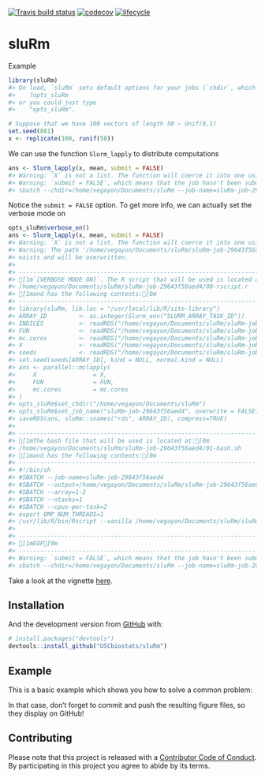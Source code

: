
[![Travis build
status](https://travis-ci.org/USCbiostats/sluRm.svg?branch=master)](https://travis-ci.org/USCbiostats/sluRm)
[![codecov](https://codecov.io/gh/USCbiostats/sluRm/branch/master/graph/badge.svg)](https://codecov.io/gh/USCbiostats/sluRm)
[![lifecycle](https://img.shields.io/badge/lifecycle-experimental-orange.svg)](https://www.tidyverse.org/lifecycle/#experimental)

<!-- README.md is generated from README.Rmd. Please edit that file -->

# sluRm

Example

``` r
library(sluRm)
#> On load, `sluRm` sets default options for your jobs (`chdir`, which is the default directory where sluRm will use to create the auxiliar files, and `job-name`, which is the option of the same name in Slurm. You can view/set these at:
#>    ?opts_sluRm
#> or you could just type
#>    "opts_sluRm".

# Suppose that we have 100 vectors of length 50 ~ Unif(0,1)
set.seed(881)
x <- replicate(100, runif(50))
```

We can use the function `Slurm_lapply` to distribute computations

``` r
ans <- Slurm_lapply(x, mean, submit = FALSE)
#> Warning: `X` is not a list. The function will coerce it into one using `as.list`
#> Warning: `submit = FALSE`, which means that the job hasn't been submitted yet. Use sbatch() to submit the job, or you can submit it via command line using the following:
#> sbatch --chdir=/home/vegayon/Documents/sluRm --job-name=sluRm-job-29643f56aed4 /home/vegayon/Documents/sluRm/sluRm-job-29643f56aed4/01-bash.sh
```

Notice the `submit = FALSE` option. To get more info, we can actually
set the verbose mode on

``` r
opts_sluRm$verbose_on()
ans <- Slurm_lapply(x, mean, submit = FALSE)
#> Warning: `X` is not a list. The function will coerce it into one using `as.list`
#> Warning: The path '/home/vegayon/Documents/sluRm/sluRm-job-29643f56aed4' already
#> exists and will be overwritten.
#> 
#> --------------------------------------------------------------------------------
#> [1m`[VERBOSE MODE ON]`. The R script that will be used is located at:[0m
#> /home/vegayon/Documents/sluRm/sluRm-job-29643f56aed4/00-rscript.r
#> [1mand has the following contents:[0m
#> --------------------------------------------------------------------------------
#> library(sluRm, lib.loc = "/usr/local/lib/R/site-library")
#> ARRAY_ID         <- as.integer(Slurm_env("SLURM_ARRAY_TASK_ID"))
#> INDICES          <- readRDS("/home/vegayon/Documents/sluRm/sluRm-job-29643f56aed4/INDICES.rds")
#> FUN              <- readRDS("/home/vegayon/Documents/sluRm/sluRm-job-29643f56aed4/FUN.rds")
#> mc.cores         <- readRDS("/home/vegayon/Documents/sluRm/sluRm-job-29643f56aed4/mc.cores.rds")
#> X                <- readRDS("/home/vegayon/Documents/sluRm/sluRm-job-29643f56aed4/X.rds")[INDICES[[ARRAY_ID]]]
#> seeds            <- readRDS("/home/vegayon/Documents/sluRm/sluRm-job-29643f56aed4/seeds.rds")
#> set.seed(seeds[ARRAY_ID], kind = NULL, normal.kind = NULL)
#> ans <- parallel::mclapply(
#>     X                = X,
#>     FUN              = FUN,
#>     mc.cores         = mc.cores
#> )
#> opts_sluRm$set_chdir("/home/vegayon/Documents/sluRm")
#> opts_sluRm$set_job_name("sluRm-job-29643f56aed4", overwrite = FALSE)
#> saveRDS(ans, sluRm::snames("rds", ARRAY_ID), compress=TRUE)
#> 
#> --------------------------------------------------------------------------------
#> [1mThe bash file that will be used is located at:[0m
#> /home/vegayon/Documents/sluRm/sluRm-job-29643f56aed4/01-bash.sh
#> [1mand has the following contents:[0m
#> --------------------------------------------------------------------------------
#> #!/bin/sh
#> #SBATCH --job-name=sluRm-job-29643f56aed4
#> #SBATCH --output=/home/vegayon/Documents/sluRm/sluRm-job-29643f56aed4/02-output-%A-%a.out
#> #SBATCH --array=1-2
#> #SBATCH --ntasks=1
#> #SBATCH --cpus-per-task=2
#> export OMP_NUM_THREADS=1
#> /usr/lib/R/bin/Rscript --vanilla /home/vegayon/Documents/sluRm/sluRm-job-29643f56aed4/00-rscript.r
#> 
#> --------------------------------------------------------------------------------
#> [1mEOF[0m
#> --------------------------------------------------------------------------------
#> Warning: `submit = FALSE`, which means that the job hasn't been submitted yet. Use sbatch() to submit the job, or you can submit it via command line using the following:
#> sbatch --chdir=/home/vegayon/Documents/sluRm --job-name=sluRm-job-29643f56aed4 /home/vegayon/Documents/sluRm/sluRm-job-29643f56aed4/01-bash.sh
```

Take a look at the vignette [here](vignettes/getting-started.Rmd).

## Installation

And the development version from [GitHub](https://github.com/) with:

``` r
# install.packages("devtools")
devtools::install_github("USCbiostats/sluRm")
```

## Example

This is a basic example which shows you how to solve a common problem:

In that case, don’t forget to commit and push the resulting figure
files, so they display on GitHub\!

## Contributing

Please note that this project is released with a [Contributor Code of
Conduct](CODE_OF_CONDUCT.md). By participating in this project you agree
to abide by its terms.

